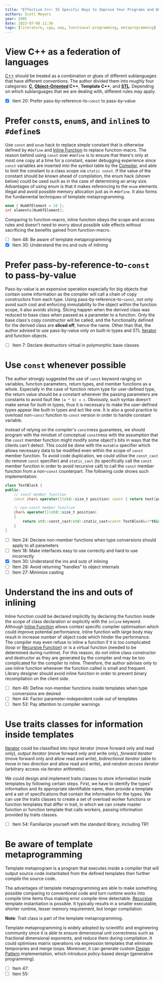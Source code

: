 ```yaml
---
title: "Effective C++: 55 Specific Ways to Improve Your Programs and Designs"
authors: Scott Meyers
year: 2005
date: 2023-07-08 11:56
tags: [literature, cpp, oop, functional-programming, metaprogramming]
---
```


# View C++ as a federation of languages

[C++](../202302190651.md) should be treated as a combination or glues of different
sublanguages that have different conventions. The author divided them into
roughly four categories: **[C](202302190647.md)**,
**[Object-Oriented](../202202041514.md) C++**, **Template C++**, and
**[STL](../202202241717.md)**. Depending on which sublanguages that we are dealing
with, different rules may apply.

- [x] Item 20: Prefer pass-by-reference-to-`const` to pass-by-value

# Prefer `const`s, `enum`s, and `inline`s to `#define`s

Use `const` and `enum` hack to replace simple constant that is otherwise defined
by `#define` and [Inline Function](../202205171916.md) to replace
function-macro. The reason behind using `const` over `#define` is to ensure that
there's only at most one copy at a time for a constant, easier debugging
experience since `const` variables are inserted into the symbol table by the
[Compiler](../202302152015.md), and able to limit the constant to a class scope
via `static const`. If the value of the constant should be known ahead of
compilation, the enum hack (shown below) could be used such as in the case of
determining an array size. Advantages of using enum is that it makes referencing
to the `enum` elements illegal and avoid possible memory allocation just as in
`#define`. It also forms the fundamental techniques of template metaprogramming.

```cpp
enum { NumOfElement = 10 };
int elements[NumOfElement];
```

Comparing to function-macro, inline function obeys the scope and access rules
and doesn't need to worry about possible side effects without sacrificing the
benefits gained from function-macro.

- [ ] Item 48: Be aware of template metaprogramming
- [x] Item 30: Understand the ins and outs of inlining

# Prefer pass-by-reference-to-`const` to pass-by-value

Pass-by-value is an expensive operation especially for big objects that contain
some information as the compiler will call a chain of copy constructors from
each type. Using pass-by-reference-to-`const`, not only avoid such cost and
enforcing immutability to the object within the function scope, it also avoids
slicing. Slicing happen when the derived class was reduced to base class when
passed as a parameter to a function. Only the base class's copy constructor will
be called, and the functionality defined for the derived class are **sliced
off**, hence the name. Other than that, the author advised to use pass-by-value
only on built-in types and STL [Iterator](../202202241727.md) and function
objects.

- [ ] Item 7: Declare destructors virtual in polymorphic base classes

# Use `const` whenever possible

The author strongly suggested the use of `const` keyword ranging on variables,
function parameters, return types, and member functions as a whole. Especially
in the case of function return type for user-defined type, the return value
should be a constant whenever the passing parameters are constants to avoid
fault like `(a * b) = c`. Obviously, such syntax doesn't make sense for built-in
types, thus it is necessary to make the user-defined types appear like built-in
types and act like one. It is also a good practice to overload non-`const`
function to `const` version in order to handle constant variable.

Instead of relying on the compiler's `const`ness guarantees, we should program
with the mindset of conceptual `const`ness with the assumption that the `const`
member function might modify some object's bits in ways that the clients can't
detect. This could be done with the `mutable` specifier which allows necessary
data to be modified even within the scope of `const` member function. To avoid
code duplication, we could utilise the `const_cast` (to remove `const`
specifier) and `static_cast` (to specifically call the `const` member function
in order to avoid recursive call) to call the `const` member function from a
non-`const` counterpart. The following code shows such implementation:

```cpp
class TextBlock {
public:
    // const member function
    const char& operator[](std::size_t position) const { return text[position]; }

    // non-const member function
    char& operator[](std::size_t position)
    {
        return std::const_cast(std::static_cast<const TextBlock&>(*this)[position]);
    }
}
```

- [ ] Item 24: Declare non-member functions when type conversions should apply
  to all parameters
- [ ] Item 18: Make interfaces easy to use correctly and hard to use incorrectly
- [x] Item 30: Understand the ins and outs of inlining
- [ ] Item 28: Avoid returning "handles" to object internals
- [ ] Item 27: Minimize casting

# Understand the ins and outs of inlining

Inline function could be declared implicitly by declaring the function inside
the scope of class declaration or explicitly with the `inline` keyword. Although
[Inline Function](../202205171916.md) allows context specific compiler
optimisation which could improve potential performance, inline function with
large body may result in increase number of object code which hinder the
performance. The compiler may even refuse to inline a function if it is too
complicated (loop or [Recursive Function](../202202151731.md)) or is a virtual
function (needed to be determined during runtime). For this reason, do not
inline class constructor and destructor as they are generated by the compiler
and may be too complicated for the compiler to inline. Therefore, the author
advises only to use inline function whenever the function called is small and
frequent. Library designer should avoid inline function in order to prevent
binary recompilation on the client side.

- [ ] Item 46: Define non-member functions inside templates when type
  conversions are desired
- [ ] Item 44: Factor parameter-independent code out of templates
- [ ] Item 53: Pay attention to compiler warnings

# Use traits classes for information inside templates

[Iterator](../202202241727.md) could be classified into *input iterator* (move
forward only and read only), *output iterator* (move forward only and write
only), *forward iterator* (move forward only and allow read and write),
*bidirectional iterator* (able to move in two direction and allow read and
write), and *random access iterator* (arbitrary access via iterator arithmetic).

We could design and implement traits classes to store information inside
templates by following certain steps. First, we have to identify the types'
information and its appropriate identifiable name, then provide a template and a
set of specifications that contain the information for the types. We can use the
traits classes to create a set of overload worker functions or function
templates that differ in trait, in which we can create master function or
function template that calls workers, passing information provided by traits
classes.

- [ ] Item 54: Familiarize yourself with the standard library, including TR1

# Be aware of template metaprogramming

Template metaprogram is a program that executes inside a compiler that will
output source code instantiated from the defined templates then further compile
the source code.

The advantages of template metaprogramming are able to make something possible
comparing to conventional code and turn runtime works into compile time items
thus making error compile-time detectable. [Recursive](../202202151731.md)
template instantiation is possible. It typically results in a smaller
executable, shorter runtime, lesser memory requirement, but longer compilation.

**Note**: Trait class is part of the template metaprogramming.

Template metaprogramming is widely adopted by scientific and engineering
community since it is able to ensure dimensional unit correctness such as
fractional dimensional exponents, and reduce them during compilation. It could
optimises matrix operations via expression templates that eliminate temporaries
and merge loops. Moreover, it can generate custom [Design Pattern](../202211221249.md)
implementation, which introduce policy-based design (generative programming).

- [ ] Item 47: 
- [ ] Item 55:
